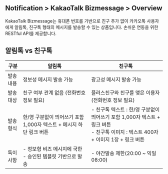 ## Notification > KakaoTalk Bizmessage > Overview

KakaoTalk Bizmessage는 휴대폰 번호를 기반으로 친구 추가 없이 카카오톡 사용자에게 알림톡, 친구톡 형태의 메시지를 발송할 수 있는 상품입니다.
손쉬운 연동을 위한 RESTful API를 제공합니다.

## 알림톡 vs 친구톡
| 구분 | 알림톡 | 친구톡 |
| -- | -- | -- |
| 발송 내용 | 정보성 메시지 발송 가능 | 광고성 메시지 발송 가능 |
| 발송 대상 | 친구 여부 관계 없음 (전화번호 정보 필요)| 플러스친구와 친구를 맺은 이용자 (전화번호 정보 필요)|
| 발송 형식 | 한/영 구분없이 띄어쓰기 포함 1,000자 텍스트 + 메시지 하단 링크 버튼 | - 친구톡 텍스트 : 한/영 구분없이 띄어쓰기 포함 1,000자 텍스트 + 링크 버튼<br />- 친구톡 이미지 : 텍스트 400자 + 이미지 1장 + 링크 버튼 |
| 특이 사항 | - 정보형 비즈 메시지에 국한<br />- 승인된 템플릿 기반으로 발송 | - 야간발송 제한(20:00 ~ 익일 08:00) |
